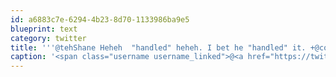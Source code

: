 ```yaml
---
id: a6883c7e-6294-4b23-8d70-1133986ba9e5
blueprint: text
category: twitter
title: '''@tehShane Heheh  "handled" heheh. I bet he "handled" it. +@codingmerc @rlestage'
caption: '<span class="username username_linked">@<a href="https://twitter.com/tehShane" title="Shane Lawrence">tehShane</a></span> Heheh  "handled" heheh. I bet he "handled" it. +@codingmerc @rlestage'
---
```


